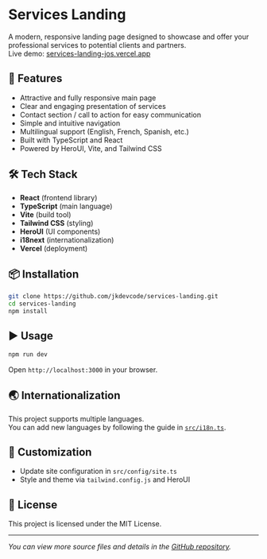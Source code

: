 # Services Landing

A modern, responsive landing page designed to showcase and offer your professional services to potential clients and partners.  
Live demo: [services-landing-jos.vercel.app](https://services-landing-jos.vercel.app)

## 🚀 Features

- Attractive and fully responsive main page
- Clear and engaging presentation of services
- Contact section / call to action for easy communication
- Simple and intuitive navigation
- Multilingual support (English, French, Spanish, etc.)
- Built with TypeScript and React
- Powered by HeroUI, Vite, and Tailwind CSS

## 🛠️ Tech Stack

- **React** (frontend library)
- **TypeScript** (main language)
- **Vite** (build tool)
- **Tailwind CSS** (styling)
- **HeroUI** (UI components)
- **i18next** (internationalization)
- **Vercel** (deployment)

## 📦 Installation

```bash
git clone https://github.com/jkdevcode/services-landing.git
cd services-landing
npm install
```

## ▶️ Usage

```bash
npm run dev
```
Open `http://localhost:3000` in your browser.

## 🌏 Internationalization

This project supports multiple languages.  
You can add new languages by following the guide in [`src/i18n.ts`](src/i18n.ts).

## 🧩 Customization

- Update site configuration in `src/config/site.ts`
- Style and theme via `tailwind.config.js` and HeroUI

## 📝 License

This project is licensed under the MIT License.

---

_You can view more source files and details in the [GitHub repository](https://github.com/jkdevcode/services-landing)._
